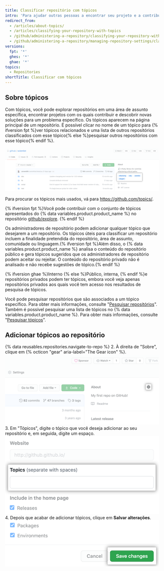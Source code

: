 ```yaml
---
title: Classificar repositório com tópicos
intro: 'Para ajudar outras pessoas a encontrar seu projeto e a contribuir com ele, você pode adicionar tópicos ao repositório relacionados à intenção do projeto, área de assunto, grupos de afinidade ou outras características importantes.'
redirect_from:
  - /articles/about-topics/
  - /articles/classifying-your-repository-with-topics
  - /github/administering-a-repository/classifying-your-repository-with-topics
  - /github/administering-a-repository/managing-repository-settings/classifying-your-repository-with-topics
versions:
  fpt: '*'
  ghes: '*'
  ghae: '*'
topics:
  - Repositories
shortTitle: Classificar com tópicos
---
```


## Sobre tópicos

Com tópicos, você pode explorar repositórios em uma área de assunto específica, encontrar projetos com os quais contribuir e descobrir novas soluções para um problema específico. Os tópicos aparecem na página principal de um repositório. É possível clicar no nome de um tópico para {% ifversion fpt %}ver tópicos relacionados e uma lista de outros repositórios classificados com esse tópico{% else %}pesquisar outros repositórios com esse tópico{% endif %}.

![Página principal do repositório de teste mostrando tópicos](/assets/images/help/repository/os-repo-with-topics.png)

Para procurar os tópicos mais usados, vá para https://github.com/topics/.

{% ifversion fpt %}Você pode contribuir com o conjunto de tópicos apresentados do {% data variables.product.product_name %} no repositório [github/explore](https://github.com/github/explore). {% endif %}

Os administradores de repositório podem adicionar qualquer tópico que desejarem a um repositório. Os tópicos úteis para classificar um repositório incluem a finalidade pretendida do repositório, área de assunto, comunidade ou linguagem.{% ifversion fpt %}Além disso, o {% data variables.product.product_name %} analisa o conteúdo do repositório público e gera tópicos sugeridos que os administradores de repositório podem aceitar ou rejeitar. O conteúdo do repositório privado não é analisado e não recebe sugestões de tópico.{% endif %}

{% ifversion ghae %}Interno {% else %}Público, interna, {% endif %}e repositórios privados podem ter tópicos, embora você veja apenas repositórios privados aos quais você tem acesso nos resultados de pesquisa de tópicos.

Você pode pesquisar repositórios que são associados a um tópico específico. Para obter mais informações, consulte "[Pesquisar repositórios](/search-github/searching-on-github/searching-for-repositories#search-by-topic)". Também é possível pesquisar uma lista de tópicos no {% data variables.product.product_name %}. Para obter mais informações, consulte "[Pesquisar tópicos](/search-github/searching-on-github/searching-topics)".

## Adicionar tópicos ao repositório

{% data reusables.repositories.navigate-to-repo %}
2. À direita de "Sobre", clique em {% octicon "gear" aria-label="The Gear icon" %}. ![Ícone de engrenagem na página principal de um repositório](/assets/images/help/repository/edit-repository-details-gear.png)
3. Em "Tópicos", digite o tópico que você deseja adicionar ao seu repositório e, em seguida, digite um espaço. ![Formulário para inserir tópicos](/assets/images/help/repository/add-topic-form.png)
4. Depois que acabar de adicionar tópicos, clique em **Salvar alterações**. ![Botão de "Salvar alterações" em "Editar detalhes do repositório"](/assets/images/help/repository/edit-repository-details-save-changes-button.png)
